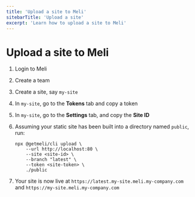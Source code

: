 ```yaml
---
title: 'Upload a site to Meli'
sitebarTitle: 'Upload a site'
excerpt: 'Learn how to upload a site to Meli'
---
```


# Upload a site to Meli

1. Login to Meli
1. Create a team
1. Create a site, say `my-site`
1. In `my-site`, go to the **Tokens** tab and copy a token
1. In `my-site`, go to the **Settings** tab, and copy the **Site ID**
1. Assuming your static site has been built into a directory named `public`, run:

    <div class="code-group" data-props='{ "lineNumbers": ["true"] }'>
    
    ```shell script
    npx @getmeli/cli upload \
        --url http://localhost:80 \
        --site <site-id> \
        --branch "latest" \
        --token <site-token> \
        ./public
    ```
    
    </div>
   
1. Your site is now live at `https://latest.my-site.meli.my-company.com` and `https://my-site.meli.my-company.com`
